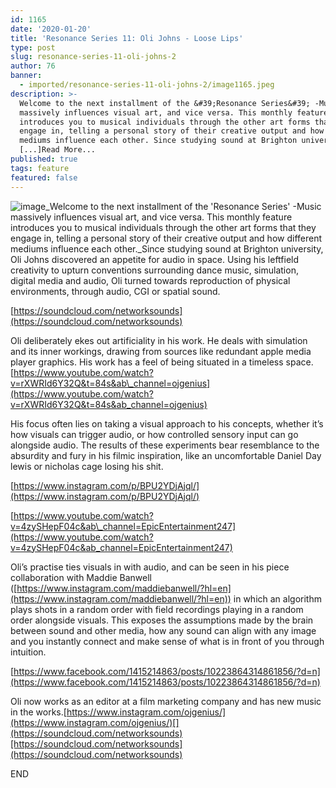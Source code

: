 ```yaml
---
id: 1165
date: '2020-01-20'
title: 'Resonance Series 11: Oli Johns - Loose Lips'
type: post
slug: resonance-series-11-oli-johns-2
author: 76
banner:
  - imported/resonance-series-11-oli-johns-2/image1165.jpeg
description: >-
  Welcome to the next installment of the &#39;Resonance Series&#39; -Music
  massively influences visual art, and vice versa. This monthly feature
  introduces you to musical individuals through the other art forms that they
  engage in, telling a personal story of their creative output and how different
  mediums influence each other. Since studying sound at Brighton university,
  [...]Read More...
published: true
tags: feature
featured: false
---
```

![image](../imported/resonance-series-11-oli-johns-2/image1165.jpeg)_Welcome to the next installment of the 'Resonance Series' -Music massively influences visual art, and vice versa. This monthly feature introduces you to musical individuals through the other art forms that they engage in, telling a personal story of their creative output and how different mediums influence each other._Since studying sound at Brighton university, Oli Johns discovered an appetite for audio in space. Using his leftfield creativity to upturn conventions surrounding dance music, simulation, digital media and audio, Oli turned towards reproduction of physical environments, through audio, CGI or spatial sound.  
  
[https://soundcloud.com/networksounds](https://soundcloud.com/networksounds)

Oli deliberately ekes out artificiality in his work. He deals with simulation and its inner workings, drawing from sources like redundant apple media player graphics. His work has a feel of being situated in a timeless space.   
[https://www.youtube.com/watch?v=rXWRId6Y32Q&t=84s&ab\_channel=ojgenius](https://www.youtube.com/watch?v=rXWRId6Y32Q&t=84s&ab_channel=ojgenius)

His focus often lies on taking a visual approach to his concepts, whether it’s how visuals can trigger audio, or how controlled sensory input can go alongside audio. The results of these experiments bear resemblance to the absurdity and fury in his filmic inspiration, like an uncomfortable Daniel Day lewis or nicholas cage losing his shit.  
  
[https://www.instagram.com/p/BPU2YDjAjql/](https://www.instagram.com/p/BPU2YDjAjql/)

[https://www.youtube.com/watch?v=4zySHepF04c&ab\_channel=EpicEntertainment247](https://www.youtube.com/watch?v=4zySHepF04c&ab_channel=EpicEntertainment247)

Oli’s practise ties visuals in with audio, and can be seen in his piece collaboration with Maddie Banwell ([](https://www.instagram.com/maddiebanwell/?hl=en)[https://www.instagram.com/maddiebanwell/?hl=en](https://www.instagram.com/maddiebanwell/?hl=en)) in which an algorithm plays shots in a random order with field recordings playing in a random order alongside visuals. This exposes the assumptions made by the brain between sound and other media, how any sound can align with any image and you instantly connect and make sense of what is in front of you through intuition. 

[](https://www.facebook.com/1415214863/posts/10223864314861856/?d=n)[https://www.facebook.com/1415214863/posts/10223864314861856/?d=n](https://www.facebook.com/1415214863/posts/10223864314861856/?d=n)

Oli now works as an editor at a film marketing company and has new music in the works.[](https://www.instagram.com/ojgenius/)[https://www.instagram.com/ojgenius/](https://www.instagram.com/ojgenius/)[](https://soundcloud.com/networksounds)[https://soundcloud.com/networksounds](https://soundcloud.com/networksounds)

END